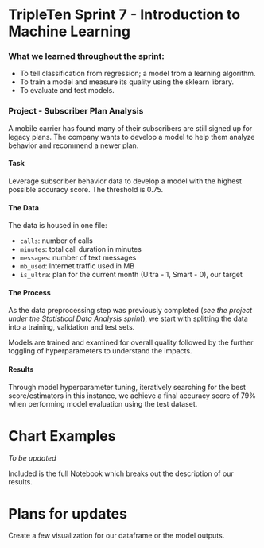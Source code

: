 # TripleTen Sprint 7 - Introduction to Machine Learning

### What we learned throughout the sprint:

- To tell classification from regression; a model from a learning algorithm.
- To train a model and measure its quality using the sklearn library.
- To evaluate and test models.

### Project - Subscriber Plan Analysis 

A mobile carrier has found many of their subscribers are still signed up for legacy plans. The company wants to develop a model to help them analyze behavior and recommend a newer plan.

#### Task

Leverage subscriber behavior data to develop a model with the highest possible accuracy score. The threshold is 0.75.

#### The Data

The data is housed in one file:

- `сalls`: number of calls
- `minutes`: total call duration in minutes
- `messages`: number of text messages
- `mb_used`: Internet traffic used in MB
- `is_ultra`: plan for the current month (Ultra - 1, Smart - 0), our target

#### The Process

As the data preprocessing step was previously completed (*see the project under the Statistical Data Analysis sprint*), we start with splitting the data into a training, validation and test sets. 

Models are trained and examined for overall quality followed by the further toggling of hyperparameters to understand the impacts.

#### Results

Through model hyperparameter tuning, iteratively searching for the best score/estimators in this instance, we achieve a final accuracy score of 79% when performing model evaluation using the test dataset.

# Chart Examples

*To be updated*

Included is the full Notebook which breaks out the description of our results.

# Plans for updates

Create a few visualization for our dataframe or the model outputs.
